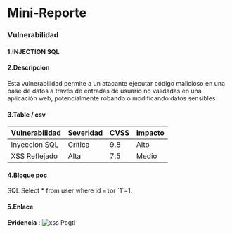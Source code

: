# Mini-Reporte
### Vulnerabilidad
#### 1.INJECTION SQL
#### 2.Descripcion
Esta vulnerabilidad permite a un atacante ejecutar código malicioso en una base de datos a través de entradas de usuario no validadas en una aplicación web, potencialmente robando o modificando datos sensibles

#### 3.Table / csv
| Vulnerabilidad | Severidad | CVSS | Impacto |
| -------------- | --------- | ---- | ------ |
| Inyeccion SQL | Crítica | 9.8 | Alto |
| XSS Reflejado | Alta | 7.5 | Medio  |
#### 4.Bloque poc
SQL
Select * from user where id =`1`or ´1´=1.

#### 5.Enlace
**Evidencia** :
![xss Pc](https://www.concienciaeco.com/wp-content/uploads/2015/04/4236243003_7382465301_b.jpg)gti 